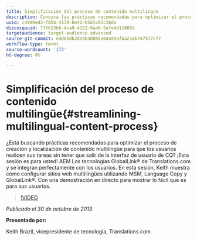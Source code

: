 ```yaml
---
title: Simplificación del proceso de contenido multilingüe
description: Conozca las prácticas recomendadas para optimizar el proceso de creación y localización de contenido multilingüe para que los usuarios realicen sus tareas sin tener que salir de la interfaz de usuario de CQ. AEM Las tecnologías GlobalLink® de Translations.com y se integran perfectamente con los usuarios. Vea a Keith demostrar cómo configurar sitios web multilingües con MSM, copia de idioma y GlobalLink®. Con una demostración en directo para mostrar lo fácil que es para sus usuarios.
uuid: c4900ed3-f85b-4139-8e42-b5d1c03c36da
discoiquuid: 77f623b6-4ca9-4122-9a48-5efe4d118865
targetaudience: target-audience advanced
source-git-commit: edd0bdb28a9b3d065a64a95af6a216b747577c77
workflow-type: tm+mt
source-wordcount: '173'
ht-degree: 0%

---
```


# Simplificación del proceso de contenido multilingüe{#streamlining-multilingual-content-process}

¿Está buscando prácticas recomendadas para optimizar el proceso de creación y localización de contenido multilingüe para que los usuarios realicen sus tareas sin tener que salir de la interfaz de usuario de CQ? ¡Esta sesión es para usted! AEM Las tecnologías GlobalLink® de Translations.com y se integran perfectamente con los usuarios. En esta sesión, Keith muestra cómo configurar sitios web multilingües utilizando MSM, Language Copy y GlobalLink®. Con una demostración en directo para mostrar lo fácil que es para sus usuarios.

>[!VIDEO](https://video.tv.adobe.com/v/19569/?quality=9)

*Publicado el 30 de octubre de 2013*

**Presentado por:**

Keith Brazil, vicepresidente de tecnología, Translations.com

<!--
[Get back to the Overview](https://helpx.adobe.com/experience-manager/kt/eseminars/gems/aem-index.html)
-->
